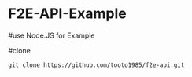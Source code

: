 ﻿F2E-API-Example
=============================

#use Node.JS for Example

#clone

```
git clone https://github.com/tooto1985/f2e-api.git
```